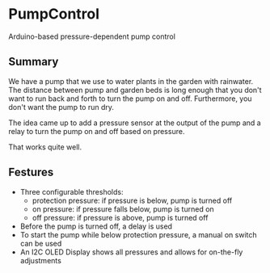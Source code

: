 # PumpControl
Arduino-based pressure-dependent pump control 

## Summary

We have a pump that we use to water plants in the garden with rainwater. The distance between pump and garden beds is long enough that you don't want to run back and forth to turn the pump on and off. Furthermore, you don't want the pump to run dry.

The idea came up to add a pressure sensor at the output of the pump and a relay to turn the pump on and off based on pressure.

That works quite well.

## Festures

- Three configurable thresholds:
  - protection pressure: if pressure is below, pump is turned off
  - on pressure: if pressure falls below, pump is turned on
  - off pressure: if pressure is above, pump is turned off
- Before the pump is turned off, a delay is used
- To start the pump while below protection pressure, a manual on switch can be used
- An I2C OLED Display shows all pressures and allows for on-the-fly adjustments
